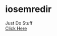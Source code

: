 # iosemredir
Just Do Stuff<br>
<a href="https://raw.githubusercontent.com/leliwant/iosemredir/master/install.mobileconfig"> Click Here </a>

